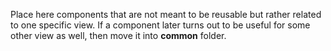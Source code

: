 Place here components that are not meant to be reusable but rather related to one specific view. 
If a component later turns out to be useful for some other view as well, then move it into **common** folder.
